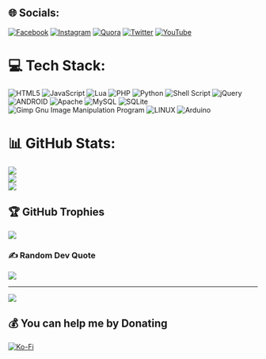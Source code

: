 ## 🌐 Socials:
[![Facebook](https://img.shields.io/badge/Facebook-%231877F2.svg?logo=Facebook&logoColor=white)](https://facebook.com/TheCracker25) [![Instagram](https://img.shields.io/badge/Instagram-%23E4405F.svg?logo=Instagram&logoColor=white)](https://instagram.com/EnderJ25) [![Quora](https://img.shields.io/badge/Quora-%23B92B27.svg?logo=Quora&logoColor=white)](https://quora.com/profile/Ender-Cristóbal-Jimenez-Castillo) [![Twitter](https://img.shields.io/badge/Twitter-%231DA1F2.svg?logo=Twitter&logoColor=white)](https://twitter.com/Ender_J25) [![YouTube](https://img.shields.io/badge/YouTube-%23FF0000.svg?logo=YouTube&logoColor=white)](https://youtube.com/@TheCracker25) 

# 💻 Tech Stack:
![HTML5](https://img.shields.io/badge/html5-%23E34F26.svg?style=flat&logo=html5&logoColor=white) ![JavaScript](https://img.shields.io/badge/javascript-%23323330.svg?style=flat&logo=javascript&logoColor=%23F7DF1E) ![Lua](https://img.shields.io/badge/lua-%232C2D72.svg?style=flat&logo=lua&logoColor=white) ![PHP](https://img.shields.io/badge/php-%23777BB4.svg?style=flat&logo=php&logoColor=white) ![Python](https://img.shields.io/badge/python-3670A0?style=flat&logo=python&logoColor=ffdd54) ![Shell Script](https://img.shields.io/badge/shell_script-%23121011.svg?style=flat&logo=gnu-bash&logoColor=white) ![jQuery](https://img.shields.io/badge/jquery-%230769AD.svg?style=flat&logo=jquery&logoColor=white) ![ANDROID](https://img.shields.io/badge/android-%2320232a.svg?style=flat&logo=android&logoColor=%a4c639) ![Apache](https://img.shields.io/badge/apache-%23D42029.svg?style=flat&logo=apache&logoColor=white) ![MySQL](https://img.shields.io/badge/mysql-%2300f.svg?style=flat&logo=mysql&logoColor=white) ![SQLite](https://img.shields.io/badge/sqlite-%2307405e.svg?style=flat&logo=sqlite&logoColor=white) ![Gimp Gnu Image Manipulation Program](https://img.shields.io/badge/Gimp-657D8B?style=flat&logo=gimp&logoColor=FFFFFF) ![LINUX](https://img.shields.io/badge/Linux-FCC624?style=flat&logo=linux&logoColor=black) ![Arduino](https://img.shields.io/badge/-Arduino-00979D?style=flat&logo=Arduino&logoColor=white)
# 📊 GitHub Stats:
![](https://github-readme-stats.vercel.app/api?username=EnderJ25&theme=dark&hide_border=false&include_all_commits=true&count_private=true)<br/>
![](https://github-readme-streak-stats.herokuapp.com/?user=EnderJ25&theme=dark&hide_border=false)<br/>
![](https://github-readme-stats.vercel.app/api/top-langs/?username=EnderJ25&theme=dark&hide_border=false&include_all_commits=true&count_private=true&layout=compact)

## 🏆 GitHub Trophies
![](https://github-profile-trophy.vercel.app/?username=EnderJ25&theme=radical&no-frame=false&no-bg=false&margin-w=4)

### ✍️ Random Dev Quote
![](https://quotes-github-readme.vercel.app/api?type=horizontal&theme=radical)

---
[![](https://visitcount.itsvg.in/api?id=EnderJ25&icon=0&color=0)](https://visitcount.itsvg.in)

## 💰 You can help me by Donating
[![Ko-Fi](https://img.shields.io/badge/Ko--fi-F16061?style=for-the-badge&logo=ko-fi&logoColor=white)](https://ko-fi.com/EnderJ25) 

  
<!-- Proudly created with GPRM ( https://gprm.itsvg.in ) -->
